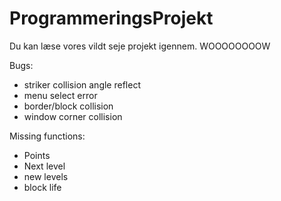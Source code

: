 # ProgrammeringsProjekt
Du kan læse vores vildt seje projekt igennem. WOOOOOOOOW

Bugs:
- striker collision angle reflect
- menu select error
- border/block collision
- window corner collision

Missing functions:
- Points
- Next level 
- new levels
- block life
